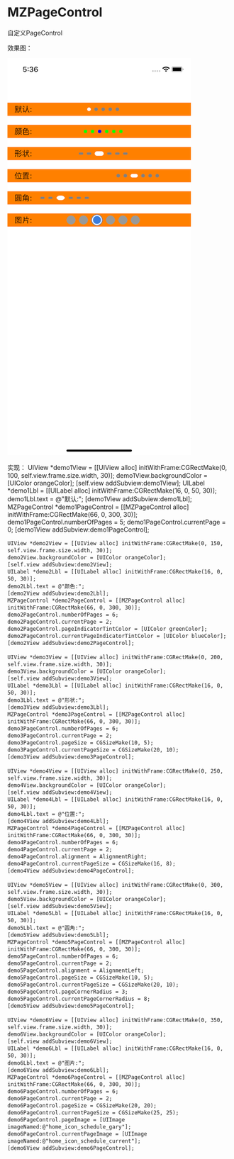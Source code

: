 # MZPageControl
自定义PageControl

效果图：

![image](https://github.com/MrZhou1010/MZPageControl/blob/master/demo.png)

实现：
    UIView *demo1View = [[UIView alloc] initWithFrame:CGRectMake(0, 100, self.view.frame.size.width, 30)];
    demo1View.backgroundColor = [UIColor orangeColor];
    [self.view addSubview:demo1View];
    UILabel *demo1Lbl = [[UILabel alloc] initWithFrame:CGRectMake(16, 0, 50, 30)];
    demo1Lbl.text = @"默认:";
    [demo1View addSubview:demo1Lbl];
    MZPageControl *demo1PageControl = [[MZPageControl alloc] initWithFrame:CGRectMake(66, 0, 300, 30)];
    demo1PageControl.numberOfPages = 5;
    demo1PageControl.currentPage = 0;
    [demo1View addSubview:demo1PageControl];
    
    UIView *demo2View = [[UIView alloc] initWithFrame:CGRectMake(0, 150, self.view.frame.size.width, 30)];
    demo2View.backgroundColor = [UIColor orangeColor];
    [self.view addSubview:demo2View];
    UILabel *demo2Lbl = [[UILabel alloc] initWithFrame:CGRectMake(16, 0, 50, 30)];
    demo2Lbl.text = @"颜色:";
    [demo2View addSubview:demo2Lbl];
    MZPageControl *demo2PageControl = [[MZPageControl alloc] initWithFrame:CGRectMake(66, 0, 300, 30)];
    demo2PageControl.numberOfPages = 6;
    demo2PageControl.currentPage = 2;
    demo2PageControl.pageIndicatorTintColor = [UIColor greenColor];
    demo2PageControl.currentPageIndicatorTintColor = [UIColor blueColor];
    [demo2View addSubview:demo2PageControl];
    
    UIView *demo3View = [[UIView alloc] initWithFrame:CGRectMake(0, 200, self.view.frame.size.width, 30)];
    demo3View.backgroundColor = [UIColor orangeColor];
    [self.view addSubview:demo3View];
    UILabel *demo3Lbl = [[UILabel alloc] initWithFrame:CGRectMake(16, 0, 50, 30)];
    demo3Lbl.text = @"形状:";
    [demo3View addSubview:demo3Lbl];
    MZPageControl *demo3PageControl = [[MZPageControl alloc] initWithFrame:CGRectMake(66, 0, 300, 30)];
    demo3PageControl.numberOfPages = 6;
    demo3PageControl.currentPage = 2;
    demo3PageControl.pageSize = CGSizeMake(10, 5);
    demo3PageControl.currentPageSize = CGSizeMake(20, 10);
    [demo3View addSubview:demo3PageControl];
    
    UIView *demo4View = [[UIView alloc] initWithFrame:CGRectMake(0, 250, self.view.frame.size.width, 30)];
    demo4View.backgroundColor = [UIColor orangeColor];
    [self.view addSubview:demo4View];
    UILabel *demo4Lbl = [[UILabel alloc] initWithFrame:CGRectMake(16, 0, 50, 30)];
    demo4Lbl.text = @"位置:";
    [demo4View addSubview:demo4Lbl];
    MZPageControl *demo4PageControl = [[MZPageControl alloc] initWithFrame:CGRectMake(66, 0, 300, 30)];
    demo4PageControl.numberOfPages = 6;
    demo4PageControl.currentPage = 2;
    demo4PageControl.alignment = AlignmentRight;
    demo4PageControl.currentPageSize = CGSizeMake(16, 8);
    [demo4View addSubview:demo4PageControl];
    
    UIView *demo5View = [[UIView alloc] initWithFrame:CGRectMake(0, 300, self.view.frame.size.width, 30)];
    demo5View.backgroundColor = [UIColor orangeColor];
    [self.view addSubview:demo5View];
    UILabel *demo5Lbl = [[UILabel alloc] initWithFrame:CGRectMake(16, 0, 50, 30)];
    demo5Lbl.text = @"圆角:";
    [demo5View addSubview:demo5Lbl];
    MZPageControl *demo5PageControl = [[MZPageControl alloc] initWithFrame:CGRectMake(66, 0, 300, 30)];
    demo5PageControl.numberOfPages = 6;
    demo5PageControl.currentPage = 2;
    demo5PageControl.alignment = AlignmentLeft;
    demo5PageControl.pageSize = CGSizeMake(10, 5);
    demo5PageControl.currentPageSize = CGSizeMake(20, 10);
    demo5PageControl.pageCornerRadius = 3;
    demo5PageControl.currentPageCornerRadius = 8;
    [demo5View addSubview:demo5PageControl];
    
    UIView *demo6View = [[UIView alloc] initWithFrame:CGRectMake(0, 350, self.view.frame.size.width, 30)];
    demo6View.backgroundColor = [UIColor orangeColor];
    [self.view addSubview:demo6View];
    UILabel *demo6Lbl = [[UILabel alloc] initWithFrame:CGRectMake(16, 0, 50, 30)];
    demo6Lbl.text = @"图片:";
    [demo6View addSubview:demo6Lbl];
    MZPageControl *demo6PageControl = [[MZPageControl alloc] initWithFrame:CGRectMake(66, 0, 300, 30)];
    demo6PageControl.numberOfPages = 6;
    demo6PageControl.currentPage = 2;
    demo6PageControl.pageSize = CGSizeMake(20, 20);
    demo6PageControl.currentPageSize = CGSizeMake(25, 25);
    demo6PageControl.pageImage = [UIImage imageNamed:@"home_icon_schedule_gary"];
    demo6PageControl.currentPageImage = [UIImage imageNamed:@"home_icon_schedule_current"];
    [demo6View addSubview:demo6PageControl];


